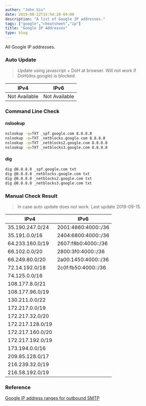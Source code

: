 ```yaml
---
author: "John Siu"
date: 2019-08-22T15:54:28-04:00
description: "A list of Google IP addresses."
tags: ["google","cheatsheet","ip"]
title: "Google IP Addresses"
type: blog
---
```

All Google IP addresses.
<!--more-->

### Auto Update

> Update using javascript + DoH at browser. Will not work if DoH(dns.google) is blocked.

IPv4|IPv6
---|---
|<div id="v4">Not Available</div>|<div id="v6">Not Available</div>|

### Command Line Check

#### nslookup

```sh
nslookup -q=TXT _spf.google.com 8.8.8.8
nslookup -q=TXT _netblocks.google.com 8.8.8.8
nslookup -q=TXT _netblocks2.google.com 8.8.8.8
nslookup -q=TXT _netblocks3.google.com 8.8.8.8
```

#### dig

```sh
dig @8.8.8.8 _spf.google.com txt
dig @8.8.8.8 _netblocks.google.com txt
dig @8.8.8.8 _netblocks2.google.com txt
dig @8.8.8.8 _netblocks3.google.com txt
```

### Manual Check Result

> In case auto update does not work. Last update 2019-09-15.

|IPv4|IPv6
|---|---
|35.190.247.0/24|2001:4860:4000::/36
|35.191.0.0/16|2404:6800:4000::/36
|64.233.160.0/19|2607:f8b0:4000::/36
|66.102.0.0/20|2800:3f0:4000::/36
|66.249.80.0/20|2a00:1450:4000::/36
|72.14.192.0/18|2c0f:fb50:4000::/36
|74.125.0.0/16
|108.177.8.0/21
|108.177.96.0/19
|130.211.0.0/22
|172.217.0.0/19
|172.217.32.0/20
|172.217.128.0/19
|172.217.160.0/20
|172.217.192.0/19
|173.194.0.0/16
|209.85.128.0/17
|216.239.32.0/19
|216.58.192.0/19

### Reference

[Google IP address ranges for outbound SMTP](//support.google.com/a/answer/60764)

<script>googleIp2table()</script>